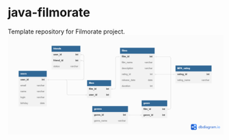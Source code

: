 # java-filmorate
Template repository for Filmorate project.
![schema](https://github.com/GudisaOt/java-filmorate/blob/add-database/215826701-75495cf8-53b7-4831-a7fc-f8169e13d7b5.png)

